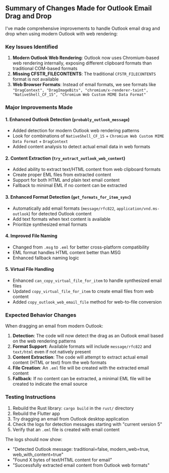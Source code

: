 ## Summary of Changes Made for Outlook Email Drag and Drop

I've made comprehensive improvements to handle Outlook email drag and drop when using modern Outlook with web rendering:

### Key Issues Identified
1. **Modern Outlook Web Rendering**: Outlook now uses Chromium-based web rendering internally, exposing different clipboard formats than traditional COM-based formats
2. **Missing CFSTR_FILECONTENTS**: The traditional `CFSTR_FILECONTENTS` format is not available 
3. **Web Browser Formats**: Instead of email formats, we see formats like `"DragContext", "DragImageBits", "chromium/x-renderer-taint", "NativeShell_CF_15", "Chromium Web Custom MIME Data Format"`

### Major Improvements Made

#### 1. Enhanced Outlook Detection (`probably_outlook_message`)
- Added detection for modern Outlook web rendering patterns
- Look for combinations of `NativeShell_CF_15` + `Chromium Web Custom MIME Data Format` + `DragContext`
- Added content analysis to detect actual email data in web formats

#### 2. Content Extraction (`try_extract_outlook_web_content`)
- Added ability to extract text/HTML content from web clipboard formats
- Create proper EML files from extracted content
- Support for both HTML and plain text email content
- Fallback to minimal EML if no content can be extracted

#### 3. Enhanced Format Detection (`get_formats_for_item_sync`)
- Automatically add email formats (`message/rfc822`, `application/vnd.ms-outlook`) for detected Outlook content
- Add text formats when text content is available
- Prioritize synthesized email formats

#### 4. Improved File Naming
- Changed from `.msg` to `.eml` for better cross-platform compatibility
- EML format handles HTML content better than MSG
- Enhanced fallback naming logic

#### 5. Virtual File Handling
- Enhanced `can_copy_virtual_file_for_item` to handle synthesized email files
- Updated `copy_virtual_file_for_item` to create email files from web content
- Added `copy_outlook_web_email_file` method for web-to-file conversion

### Expected Behavior Changes

When dragging an email from modern Outlook:

1. **Detection**: The code will now detect the drag as an Outlook email based on the web rendering patterns
2. **Format Support**: Available formats will include `message/rfc822` and `text/html` even if not natively present
3. **Content Extraction**: The code will attempt to extract actual email content (HTML or text) from the web formats
4. **File Creation**: An `.eml` file will be created with the extracted email content
5. **Fallback**: If no content can be extracted, a minimal EML file will be created to indicate the email source

### Testing Instructions

1. Rebuild the Rust library: `cargo build` in the `rust/` directory
2. Rebuild the Flutter app
3. Try dragging an email from Outlook desktop application
4. Check the logs for detection messages starting with "current version 5"
5. Verify that an `.eml` file is created with email content

The logs should now show:
- "Detected Outlook message: traditional=false, modern_web=true, web_with_content=true"
- "Found X bytes of text/HTML content for email"
- "Successfully extracted email content from Outlook web formats"
